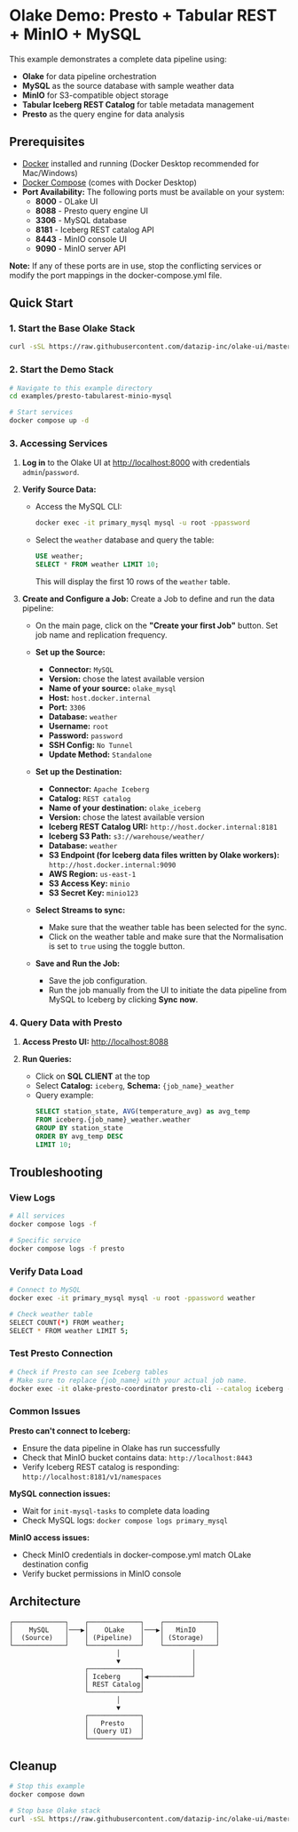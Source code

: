 # Olake Demo: Presto + Tabular REST + MinIO + MySQL

This example demonstrates a complete data pipeline using:
- **Olake** for data pipeline orchestration
- **MySQL** as the source database with sample weather data
- **MinIO** for S3-compatible object storage
- **Tabular Iceberg REST Catalog** for table metadata management
- **Presto** as the query engine for data analysis

## Prerequisites

* [Docker](https://docs.docker.com/get-docker/) installed and running (Docker Desktop recommended for Mac/Windows)
* [Docker Compose](https://docs.docker.com/compose/) (comes with Docker Desktop)
* **Port Availability:** The following ports must be available on your system:
   - **8000** - OLake UI
   - **8088** - Presto query engine UI
   - **3306** - MySQL database
   - **8181** - Iceberg REST catalog API  
   - **8443** - MinIO console UI
   - **9090** - MinIO server API

**Note:** If any of these ports are in use, stop the conflicting services or modify the port mappings in the docker-compose.yml file.

## Quick Start

### 1. Start the Base Olake Stack

```bash
curl -sSL https://raw.githubusercontent.com/datazip-inc/olake-ui/master/docker-compose.yml | docker compose -f - up -d
```

### 2. Start the Demo Stack

```bash
# Navigate to this example directory
cd examples/presto-tabularest-minio-mysql

# Start services
docker compose up -d
```

### 3. Accessing Services
1.  **Log in** to the Olake UI at [http://localhost:8000](http://localhost:8000) with credentials `admin`/`password`.

2. **Verify Source Data:**
      - Access the MySQL CLI:
        ```bash
        docker exec -it primary_mysql mysql -u root -ppassword
        ```
      - Select the `weather` database and query the table:
        ```sql
        USE weather;
        SELECT * FROM weather LIMIT 10;
        ```
        This will display the first 10 rows of the `weather` table.

3.  **Create and Configure a Job:**
    Create a Job to define and run the data pipeline:
    * On the main page, click on the **"Create your first Job"** button. Set job name and replication frequency.

    * **Set up the Source:**
        * **Connector:** `MySQL`
        * **Version:** chose the latest available version
        * **Name of your source:** `olake_mysql`
        * **Host:** `host.docker.internal`
        * **Port:** `3306`
        * **Database:** `weather`
        * **Username:** `root`
        * **Password:** `password`
        * **SSH Config:** `No Tunnel`
        * **Update Method:** `Standalone`

    * **Set up the Destination:**
        * **Connector:** `Apache Iceberg`
        * **Catalog:** `REST catalog`
        * **Name of your destination:** `olake_iceberg`
        * **Version:** chose the latest available version
        * **Iceberg REST Catalog URI:** `http://host.docker.internal:8181`
        * **Iceberg S3 Path:** `s3://warehouse/weather/`
        * **Database:** `weather`
        * **S3 Endpoint (for Iceberg data files written by Olake workers):** `http://host.docker.internal:9090`
        * **AWS Region:** `us-east-1`
        * **S3 Access Key:** `minio`
        * **S3 Secret Key:** `minio123`
    
    * **Select Streams to sync:**
        * Make sure that the weather table has been selected for the sync.
        * Click on the weather table and make sure that the Normalisation is set to `true` using the toggle button.

    * **Save and Run the Job:**
        * Save the job configuration.
        * Run the job manually from the UI to initiate the data pipeline from MySQL to Iceberg by clicking **Sync now**.

### 4. Query Data with Presto

1. **Access Presto UI:** [http://localhost:8088](http://localhost:8088)

2. **Run Queries:**
   - Click on **SQL CLIENT** at the top
   - Select **Catalog:** `iceberg`, **Schema:** `{job_name}_weather`
   - Query example:
     ```sql
     SELECT station_state, AVG(temperature_avg) as avg_temp
     FROM iceberg.{job_name}_weather.weather 
     GROUP BY station_state 
     ORDER BY avg_temp DESC 
     LIMIT 10;
     ```

## Troubleshooting

### View Logs
```bash
# All services
docker compose logs -f

# Specific service
docker compose logs -f presto
```

### Verify Data Load
```bash
# Connect to MySQL
docker exec -it primary_mysql mysql -u root -ppassword weather

# Check weather table
SELECT COUNT(*) FROM weather;
SELECT * FROM weather LIMIT 5;
```

### Test Presto Connection
```bash
# Check if Presto can see Iceberg tables
# Make sure to replace {job_name} with your actual job name.
docker exec -it olake-presto-coordinator presto-cli --catalog iceberg --schema {job_name}_weather --execute "SHOW TABLES;"
```

### Common Issues

**Presto can't connect to Iceberg:**
- Ensure the data pipeline in Olake has run successfully
- Check that MinIO bucket contains data: `http://localhost:8443`
- Verify Iceberg REST catalog is responding: `http://localhost:8181/v1/namespaces`

**MySQL connection issues:**
- Wait for `init-mysql-tasks` to complete data loading
- Check MySQL logs: `docker compose logs primary_mysql`

**MinIO access issues:**
- Check MinIO credentials in docker-compose.yml match OLake destination config
- Verify bucket permissions in MinIO console

## Architecture

```
┌─────────────┐    ┌─────────────┐    ┌─────────────┐
│    MySQL    │───▶│    OLake    │───▶│   MinIO     │
│  (Source)   │    │ (Pipeline)  │    │ (Storage)   │
└─────────────┘    └─────────────┘    └─────────────┘
                           │                  │
                           ▼                  │
                   ┌─────────────┐            │
                   │ Iceberg     │◀───────────┘
                   │ REST Catalog│
                   └─────────────┘
                           │
                           ▼
                   ┌─────────────┐
                   │   Presto    │
                   │ (Query UI)  │
                   └─────────────┘
```

## Cleanup

```bash
# Stop this example
docker compose down

# Stop base Olake stack
curl -sSL https://raw.githubusercontent.com/datazip-inc/olake-ui/master/docker-compose.yml | docker compose -f - down
```